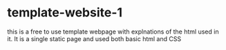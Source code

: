# template-website-1
this is a free to use template webpage with explnations of the html used in it. It is a single static page and used both basic html and CSS
